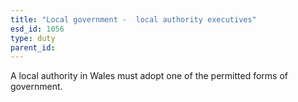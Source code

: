 ```yaml
---
title: "Local government -  local authority executives"
esd_id: 1056
type: duty
parent_id:  
---
```


A local authority in Wales must adopt one of the permitted forms of government.

